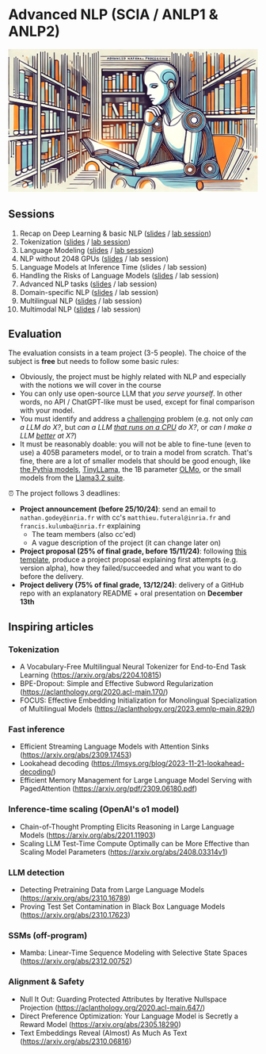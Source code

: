 # Advanced NLP (SCIA / ANLP1 & ANLP2)

![Banner](static/github_anlp_banner.png)

## Sessions

1. Recap on Deep Learning & basic NLP ([slides](https://github.com/NathanGodey/AdvancedNLP/raw/main/slides/pdf/course1_recap.pdf) / [lab session](https://colab.research.google.com/drive/1_QzQBdP289benS8Uo3yPQmtXoM-f80-n?usp=sharing))
2. Tokenization ([slides](https://github.com/NathanGodey/AdvancedNLP/raw/main/slides/pdf/course2_tokenization.pdf) / [lab session](https://colab.research.google.com/drive/1xEKz_1LcnkfcEenukIGCrk-Nf_5Hb19s?usp=sharing))
3. Language Modeling ([slides](https://github.com/NathanGodey/AdvancedNLP/raw/main/slides/pdf/course3_lm.pdf) / [lab session](https://colab.research.google.com/drive/1QmVOWC1oB206PmOBn8j0EF54laSh3BBd?usp=sharing))
4. NLP without 2048 GPUs ([slides](https://github.com/NathanGodey/AdvancedNLP/raw/main/slides/pdf/course4_efficiency.pdf) / lab session)
5. Language Models at Inference Time (slides / lab session)
6. Handling the Risks of Language Models ([slides](https://github.com/NathanGodey/AdvancedNLP/raw/main/slides/pdf/course5_risks.pdf) / lab session)
7. Advanced NLP tasks ([slides](https://github.com/NathanGodey/AdvancedNLP/raw/main/slides/pdf/course6_advanced.pdf) / lab session)
8. Domain-specific NLP ([slides](https://github.com/NathanGodey/AdvancedNLP/raw/main/slides/pdf/course7_specific.pdf) / lab session)
9. Multilingual NLP ([slides](https://github.com/NathanGodey/AdvancedNLP/raw/main/slides/Course%205%20-%20Multilingual%20NLP.pdf) / lab session)
10. Multimodal NLP ([slides](https://docs.google.com/presentation/d/1K2DgnPSOGXB1hQ4FZoUU-5ppJ4dn_sLC41Ecwmxi2Zk/edit?usp=sharing) / lab session)

## Evaluation

The evaluation consists in a team project (3-5 people). The choice of the subject is **free** but needs to follow some basic rules:

- Obviously, the project must be highly related with NLP and especially with the notions we will cover in the course
- You can only use open-source LLM that _you serve yourself_. In other words, no API / ChatGPT-like must be used, except for final comparison with your model.
- You must identify and address a <ins>challenging</ins> problem (e.g. not only _can a LLM do X?_, but _can a LLM <ins>that runs on a CPU</ins> do X?_, or _can I make a LLM <ins>better</ins> at X?_)
- It must be reasonably doable: you will not be able to fine-tune (even to use) a 405B parameters model, or to train a model from scratch. That's fine, there are a lot of smaller models that should be good enough, like [the Pythia models](https://huggingface.co/collections/EleutherAI/pythia-scaling-suite-64fb5dfa8c21ebb3db7ad2e1), [TinyLLama](https://huggingface.co/collections/TinyLlama/tinyllama-11b-v1-660bb5bfabd8bd25eebbb1ef), the 1B parameter [OLMo](https://huggingface.co/collections/allenai/olmo-suite-65aeaae8fe5b6b2122b46778), or the small models from the [Llama3.2 suite](https://huggingface.co/collections/meta-llama/llama-32-66f448ffc8c32f949b04c8cf).

:alarm_clock: The project follows 3 deadlines:

- **Project announcement (before 25/10/24)**: send an email to `nathan.godey@inria.fr` with cc's `matthieu.futeral@inria.fr` and `francis.kulumba@inria.fr` explaining
  - The team members (also cc'ed)
  - A vague description of the project (it can change later on)
- **Project proposal (25% of final grade, before 15/11/24)**: following [this template](https://docs.google.com/document/d/1rCWr6p5N0ip7fpNv9e5wjX7gez4oaFGioatYXRRKGR8/edit?usp=sharing), produce a project proposal explaining first attempts (e.g. version alpha), how they failed/succeeded and what you want to do before the delivery.
- **Project delivery (75% of final grade, 13/12/24)**: delivery of a GitHub repo with an explanatory README + oral presentation on **December 13th**

## Inspiring articles

### Tokenization

- A Vocabulary-Free Multilingual Neural Tokenizer for End-to-End Task Learning (https://arxiv.org/abs/2204.10815)
- BPE-Dropout: Simple and Effective Subword Regularization (https://aclanthology.org/2020.acl-main.170/)
- FOCUS: Effective Embedding Initialization for Monolingual Specialization of Multilingual Models (https://aclanthology.org/2023.emnlp-main.829/)

### Fast inference

- Efficient Streaming Language Models with Attention Sinks (https://arxiv.org/abs/2309.17453)
- Lookahead decoding (https://lmsys.org/blog/2023-11-21-lookahead-decoding/)
- Efficient Memory Management for Large Language Model Serving with PagedAttention (https://arxiv.org/pdf/2309.06180.pdf)

### Inference-time scaling (OpenAI's o1 model)

- Chain-of-Thought Prompting Elicits Reasoning in Large Language Models (https://arxiv.org/abs/2201.11903)
- Scaling LLM Test-Time Compute Optimally can be More Effective than Scaling Model Parameters (https://arxiv.org/abs/2408.03314v1)

### LLM detection

- Detecting Pretraining Data from Large Language Models (https://arxiv.org/abs/2310.16789)
- Proving Test Set Contamination in Black Box Language Models (https://arxiv.org/abs/2310.17623)

### SSMs (off-program)

- Mamba: Linear-Time Sequence Modeling with Selective State Spaces (https://arxiv.org/abs/2312.00752)

### Alignment & Safety

- Null It Out: Guarding Protected Attributes by Iterative Nullspace Projection (https://aclanthology.org/2020.acl-main.647/)
- Direct Preference Optimization: Your Language Model is Secretly a Reward Model (https://arxiv.org/abs/2305.18290)
- Text Embeddings Reveal (Almost) As Much As Text (https://arxiv.org/abs/2310.06816)
